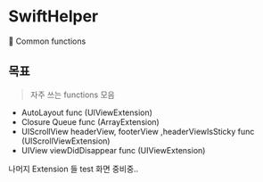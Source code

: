 # SwiftHelper
🤖 Common functions 

## 목표
> 자주 쓰는 functions 모음
 - AutoLayout func (UIViewExtension)
 - Closure Queue func (ArrayExtension)
 - UIScrollView headerView, footerView ,headerViewIsSticky func (UIScrollViewExtension)
 - UIView viewDidDisappear func (UIViewExtension)
 
 나머지 Extension 들 test 화면 중비중..
